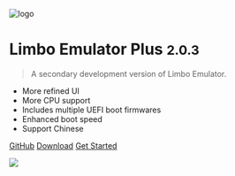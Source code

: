 <!-- _coverpage.md -->

![logo](/favicon.ico)

# Limbo Emulator Plus <small>2.0.3</small>

> A secondary development version of Limbo Emulator.

- More refined UI
- More CPU support
- Includes multiple UEFI boot firmwares
- Enhanced boot speed
- Support Chinese

[GitHub](https://github.com/Poempoat/LimboEmulatorPlus)
[Download](#downloads)
[Get Started](#limbo-emulator-plus)

![](bg.png)
